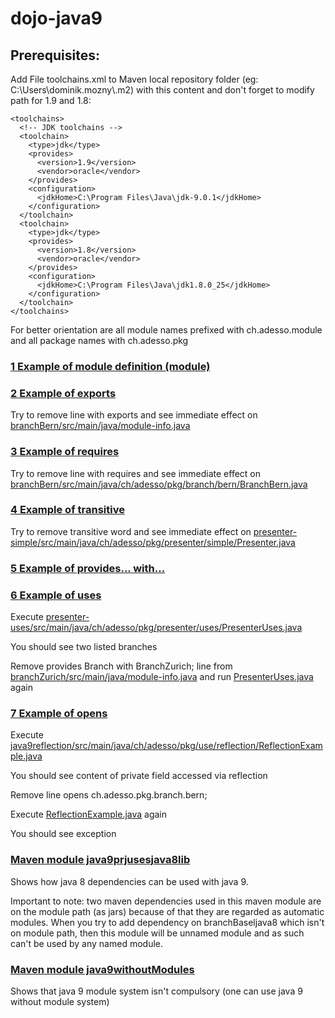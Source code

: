 # dojo-java9

## Prerequisites:
Add File toolchains.xml to Maven local repository folder (eg: C:\Users\dominik.mozny\\.m2) with this content and don't forget to modify path for 1.9 and 1.8:

```
<toolchains>
  <!-- JDK toolchains -->
  <toolchain>
    <type>jdk</type>
    <provides>
      <version>1.9</version>
      <vendor>oracle</vendor>
    </provides>
    <configuration>
      <jdkHome>C:\Program Files\Java\jdk-9.0.1</jdkHome>
    </configuration>
  </toolchain>
  <toolchain>
    <type>jdk</type>
    <provides>
      <version>1.8</version>
      <vendor>oracle</vendor>
    </provides>
    <configuration>
      <jdkHome>C:\Program Files\Java\jdk1.8.0_25</jdkHome>
    </configuration>
  </toolchain>
</toolchains>
```

For better orientation are all module names prefixed with ch.adesso.module and all package names with ch.adesso.pkg

### [1 Example of module definition (module)](branch/src/main/java/module-info.java)

### [2 Example of exports](branch/src/main/java/module-info.java)
  
  Try to remove line with exports and see immediate effect on [branchBern/src/main/java/module-info.java](branchBern/src/main/java/module-info.java)

### [3 Example of requires](branchBern/src/main/java/module-info.java)

  Try to remove line with requires and see immediate effect on [branchBern/src/main/java/ch/adesso/pkg/branch/bern/BranchBern.java](branchBern/src/main/java/ch/adesso/pkg/branch/bern/BranchBern.java)

### [4 Example of transitive](branchBern/src/main/java/module-info.java)

  Try to remove transitive word and see immediate effect on [presenter-simple/src/main/java/ch/adesso/pkg/presenter/simple/Presenter.java](presenter-simple/src/main/java/ch/adesso/pkg/presenter/simple/Presenter.java) 
  
### [5 Example of provides... with...](branchBern/src/main/java/module-info.java)

### [6 Example of uses](presenter-uses/src/main/java/module-info.java)
  
Execute [presenter-uses/src/main/java/ch/adesso/pkg/presenter/uses/PresenterUses.java](presenter-uses/src/main/java/ch/adesso/pkg/presenter/uses/PresenterUses.java)
  
You should see two listed branches
  
Remove provides Branch with BranchZurich; line from [branchZurich/src/main/java/module-info.java](branchZurich/src/main/java/module-info.java) and run [PresenterUses.java](presenter-uses/src/main/java/ch/adesso/pkg/presenter/uses/PresenterUses.java) again

### [7 Example of opens](branchBern/src/main/java/module-info.java)
Execute [java9reflection/src/main/java/ch/adesso/pkg/use/reflection/ReflectionExample.java](java9reflection/src/main/java/ch/adesso/pkg/use/reflection/ReflectionExample.java)

You should see content of private field accessed via reflection

Remove line opens ch.adesso.pkg.branch.bern;

Execute [ReflectionExample.java](java9reflection/src/main/java/ch/adesso/pkg/use/reflection/ReflectionExample.java) again

You should see exception

### [Maven module java9prjusesjava8lib](java9prjusesjava8lib)
Shows how java 8 dependencies can be used with java 9.

Important to note: two maven dependencies used in this maven module are on the module path (as jars) 
because of that they are regarded as automatic modules. 
When you try to add dependency on branchBaseljava8 which isn't on module path, then this module 
will be unnamed module and as such can't be used by any named module.

### [Maven module java9withoutModules](java9withoutModules)
Shows that java 9 module system isn't compulsory (one can use java 9 without module system)
